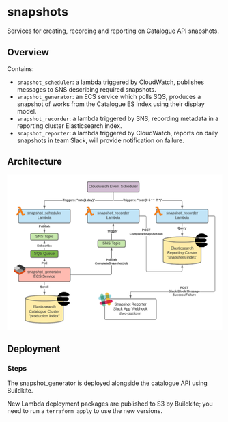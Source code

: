 # snapshots

Services for creating, recording and reporting on Catalogue API snapshots.

## Overview

Contains:

- `snapshot_scheduler`: a lambda triggered by CloudWatch, publishes messages to SNS describing required snapshots.
- `snapshot_generator`: an ECS service which polls SQS, produces a snapshot of works from the Catalogue ES index using their display model.
- `snapshot_recorder`: a lambda triggered by SNS, recording metadata in a reporting cluster Elasticsearch index.
- `snapshot_reporter`: a lambda triggered by CloudWatch, reports on daily snapshots in team Slack, will provide notification on failure.

## Architecture

![Architecture diagram for catalogue snapshots](architecture.png)

## Deployment

### Steps

The snapshot_generator is deployed alongside the catalogue API using Buildkite.

New Lambda deployment packages are published to S3 by Buildkite; you need to run a `terraform apply` to use the new versions.

